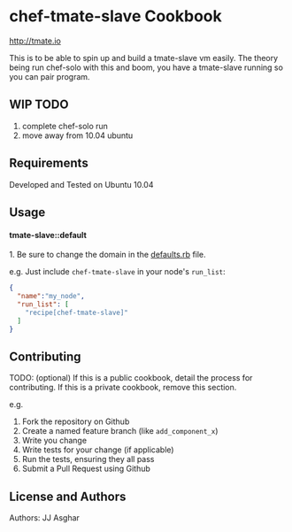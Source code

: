chef-tmate-slave Cookbook
=========================

http://tmate.io

This is to be able to spin up and build a tmate-slave vm easily. The theory being run chef-solo with this and boom, you have a tmate-slave running so you can pair program.

WIP TODO
--------
1. complete chef-solo run
2. move away from 10.04 ubuntu


Requirements
------------
Developed and Tested on Ubuntu 10.04


Usage
-----
#### tmate-slave::default

1\. Be sure to change the domain in the [defaults.rb](attributes/default.rb) file.

e.g.
Just include `chef-tmate-slave` in your node's `run_list`:

```json
{
  "name":"my_node",
  "run_list": [
    "recipe[chef-tmate-slave]"
  ]
}
```

Contributing
------------
TODO: (optional) If this is a public cookbook, detail the process for contributing. If this is a private cookbook, remove this section.

e.g.
1. Fork the repository on Github
2. Create a named feature branch (like `add_component_x`)
3. Write you change
4. Write tests for your change (if applicable)
5. Run the tests, ensuring they all pass
6. Submit a Pull Request using Github

License and Authors
-------------------
Authors: JJ Asghar
